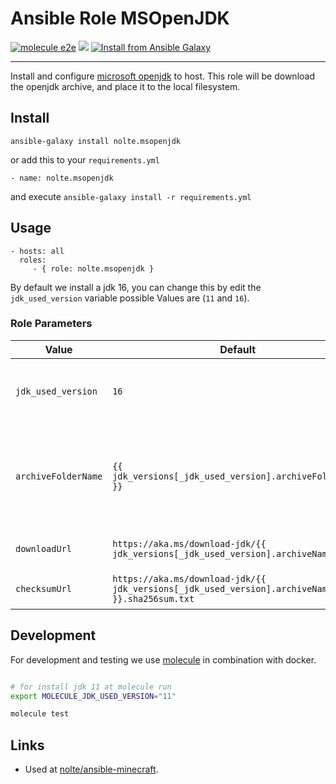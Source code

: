 Ansible Role MSOpenJDK
=========

[![molecule e2e](https://github.com/nolte/ansible-role-msopenjdk/workflows/molecule%20e2e/badge.svg)](https://github.com/nolte/ansible-role-msopenjdk/actions?query=workflow%3A%22molecule+e2e%22) [![](https://img.shields.io/github/release/nolte/ansible-role-msopenjdk.svg)](https://github.com/nolte/ansible-role-msopenjdk) [![Install from Ansible Galaxy](https://img.shields.io/badge/role-nolte.msopenjdk-blue.svg)](https://galaxy.ansible.com/nolte/ansible-role-msopenjdk)

---

Install and configure [microsoft openjdk](https://docs.microsoft.com/de-de/java/openjdk/install) to host. This role will be download the openjdk archive, and place it to the local filesystem.

## Install

```
ansible-galaxy install nolte.msopenjdk
```

or add this to your ``requirements.yml``

```
- name: nolte.msopenjdk
```

and execute ``ansible-galaxy install -r requirements.yml``

## Usage

```
- hosts: all
  roles:
     - { role: nolte.msopenjdk }
```

By default we install a jdk 16, you can change this by edit the `jdk_used_version` variable possible Values are (`11` and `16`).

### Role Parameters 

| Value               | Default                                                                                       | Description                                                                   |
|---------------------|-----------------------------------------------------------------------------------------------|-------------------------------------------------------------------------------|
| `jdk_used_version`  | `16`                                                                                          | Used JDk Version, supported Values are `11` and `16`.                         |
| `archiveFolderName` | `{{ jdk_versions[_jdk_used_version].archiveFolderName }}`                                     | Folder Name inside the Archive, used for build the Link to the java binaries. |
| `downloadUrl`       | `https://aka.ms/download-jdk/{{ jdk_versions[_jdk_used_version].archiveName }}`               | Download Url for the JDK Archive.                                             |
| `checksumUrl`       | `https://aka.ms/download-jdk/{{ jdk_versions[_jdk_used_version].archiveName }}.sha256sum.txt` | Text file with `sha256sum` informations.                                      |

## Development

For development and testing we use [molecule](https://molecule.readthedocs.io/en/latest/) in combination with docker.

```sh

# for install jdk 11 at molecule run
export MOLECULE_JDK_USED_VERSION="11"

molecule test

```

## Links

* Used at [nolte/ansible-minecraft](https://github.com/nolte/ansible-minecraft).
